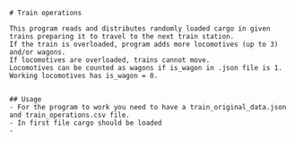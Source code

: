
    # Train operations

    This program reads and distributes randomly loaded cargo in given trains preparing it to travel to the next train station. 
    If the train is overloaded, program adds more locomotives (up to 3) and/or wagons. 
    If locomotives are overloaded, trains cannot move.
    Locomotives can be counted as wagons if is_wagon in .json file is 1. 
    Working locomotives has is_wagon = 0. 
    
    
    ## Usage
    - For the program to work you need to have a train_original_data.json and train_operations.csv file.
    - In first file cargo should be loaded 
    -

    